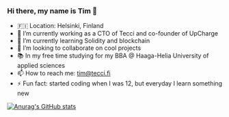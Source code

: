 ### Hi there, my name is Tim 👋

- 🇫🇮 Location: Helsinki, Finland
- 🔭 I’m currently working as a CTO of Tecci and co-founder of UpCharge
- 🌱 I’m currently learning Solidity and blockchain
- 👯 I’m looking to collaborate on cool projects
- 📚 In my free time studying for my BBA @ Haaga-Helia University of applied sciences
- 📫 How to reach me: tim@tecci.fi
- ⚡ Fun fact: started coding when I was 12, but everyday I learn something new

<!--
**timborovkov/timborovkov** is a ✨ _special_ ✨ repository because its `README.md` (this file) appears on your GitHub profile.

Here are some ideas to get you started:

- 🔭 I’m currently working on ...
- 🌱 I’m currently learning ...
- 👯 I’m looking to collaborate on ...
- 🤔 I’m looking for help with ...
- 💬 Ask me about ...
- 📫 How to reach me: ...
- 😄 Pronouns: ...
- ⚡ Fun fact: ...
-->

[![Anurag's GitHub stats](https://github-readme-stats.vercel.app/api?username=timborovkov)](https://github.com/anuraghazra/github-readme-stats)
